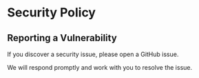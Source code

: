 # Security Policy

## Reporting a Vulnerability

If you discover a security issue, please open a GitHub issue.

We will respond promptly and work with you to resolve the issue.
